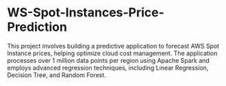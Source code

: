 # WS-Spot-Instances-Price-Prediction
This project involves building a predictive application to forecast AWS Spot Instance prices, helping optimize cloud cost management. The application processes over 1 million data points per region using Apache Spark and employs advanced regression techniques, including Linear Regression, Decision Tree, and Random Forest.
